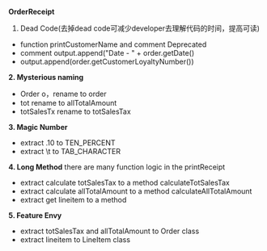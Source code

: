 **OrderReceipt**
1. Dead Code(去掉dead code可减少developer去理解代码的时间，提高可读)
- function printCustomerName and comment Deprecated
- comment  output.append("Date - " + order.getDate()
- output.append(order.getCustomerLoyaltyNumber())

**2. Mysterious naming**
- Order o，rename to order
- tot rename to allTotalAmount
- totSalesTx rename to totSalesTax

**3. Magic Number**
- extract .10 to TEN_PERCENT
- extract \t to TAB_CHARACTER

**4. Long Method**
there are many function logic in the printReceipt
- extract calculate totSalesTax to a method calculateTotSalesTax
- extract calculate allTotalAmount to a method calculateAllTotalAmount
- extract get lineitem to a method

**5. Feature Envy**
- extract totSalesTax and allTotalAmount to Order class
- extract lineitem to LineItem class